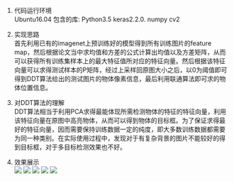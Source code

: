 1. 代码运行环境  
Ubuntu16.04 包含的库: Python3.5    keras2.2.0.  numpy cv2

2. 实现思路  
首先利用已有的imagenet上预训练好的模型得到所有训练图片的feature map，然后根据论文当中求均值和方差的公式计算出均值以及方差矩阵，从而可以获得所有训练集样本上的最大特征值所对应的特征向量。然后根据该特征向量可以求得测试样本的P矩阵，经过上采样回原图大小之后，以0为阈值即可得到DDT算法给出的测试图片的物体像素信息，最后利用联通算法即可求的物体位置信息。

3. 对DDT算法的理解  
DDT算法相当于利用PCA求得最能体现所需检测物体的特征的特征向量，利用该特征向量在原图中高亮物体，从而可以得到物体的目标框。为了保证求得最好的特征向量，因而需要保持训练数据一定的纯度，即大多数训练数据都需要为同一种类别。在实际使用过程中，发现对于有复杂背景的图片不能较好的得到目标框，对于多目标检测效果也不好。

4. 效果展示  
![](https://github.com/Ezereal/DDT/blob/master/data/car_result/0.jpg)
![](https://github.com/Ezereal/DDT/blob/master/data/car_result/2.jpg)
![](https://github.com/Ezereal/DDT/blob/master/data/car_result/3.jpg)
![](https://github.com/Ezereal/DDT/blob/master/data/tiger_result/2_featurevec/8.jpg)
![](https://github.com/Ezereal/DDT/blob/master/data/tiger_result/2_featurevec/15.jpg)
